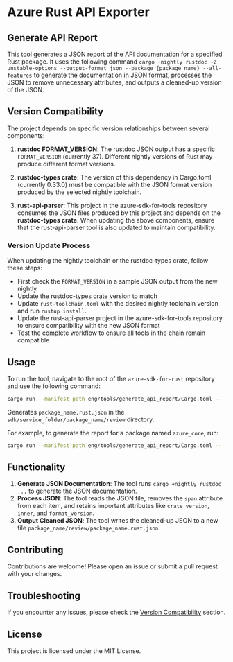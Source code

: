 # Azure Rust API Exporter

## Generate API Report

This tool generates a JSON report of the API documentation for a specified Rust package.
It uses the following command `cargo +nightly rustdoc -Z unstable-options --output-format json --package {package_name} --all-features` to generate the documentation in JSON format, processes the JSON to remove unnecessary attributes, and outputs a cleaned-up version of the JSON.

## Version Compatibility

The project depends on specific version relationships between several components:

1. **rustdoc FORMAT_VERSION**: The rustdoc JSON output has a specific `FORMAT_VERSION` (currently 37). Different nightly versions of Rust may produce different format versions.

2. **rustdoc-types crate**: The version of this dependency in Cargo.toml (currently 0.33.0) must be compatible with the JSON format version produced by the selected nightly toolchain.

3. **rust-api-parser**: This project in the azure-sdk-for-tools repository consumes the JSON files produced by this project and depends on the **rustdoc-types crate**. When updating the above components, ensure that the rust-api-parser tool is also updated to maintain compatibility.

### Version Update Process

When updating the nightly toolchain or the rustdoc-types crate, follow these steps:

- First check the `FORMAT_VERSION` in a sample JSON output from the new nightly
- Update the rustdoc-types crate version to match
- Update `rust-toolchain.toml` with the desired nightly toolchain version and run `rustup install`.
- Update the rust-api-parser project in the azure-sdk-for-tools repository to ensure compatibility with the new JSON format
- Test the complete workflow to ensure all tools in the chain remain compatible

## Usage

To run the tool, navigate to the root of the `azure-sdk-for-rust` repository and use the following command:

```sh
cargo run --manifest-path eng/tools/generate_api_report/Cargo.toml -- --package package_name
```

Generates `package_name.rust.json` in the `sdk/service_folder/package_name/review` directory.

For example, to generate the report for a package named `azure_core`, run:

```bash
cargo run --manifest-path eng/tools/generate_api_report/Cargo.toml -- --package azure_core
```

## Functionality

1. **Generate JSON Documentation**: The tool runs `cargo +nightly rustdoc ...` to generate the JSON documentation.
2. **Process JSON**: The tool reads the JSON file, removes the `span` attribute from each item, and retains important attributes like `crate_version`, `inner`, and `format_version`.
3. **Output Cleaned JSON**: The tool writes the cleaned-up JSON to a new file `package_name/review/package_name.rust.json`.

## Contributing

Contributions are welcome! Please open an issue or submit a pull request with your changes.

## Troubleshooting

If you encounter any issues, please check the [Version Compatibility](#version-compatibility) section.

## License

This project is licensed under the MIT License.
